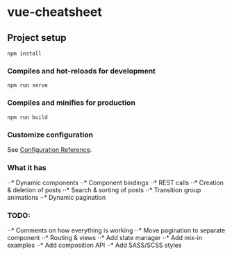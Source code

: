 # vue-cheatsheet

## Project setup
```
npm install
```

### Compiles and hot-reloads for development
```
npm run serve
```

### Compiles and minifies for production
```
npm run build
```

### Customize configuration
See [Configuration Reference](https://cli.vuejs.org/config/).

### What it has
⋅⋅* Dynamic components
⋅⋅* Component bindings
⋅⋅* REST calls
⋅⋅* Creation & deletion of posts
⋅⋅* Search & sorting of posts
⋅⋅* Transition group animations
⋅⋅* Dynamic pagination

### TODO: 
⋅⋅* Comments on how everything is working
⋅⋅* Move pagination to separate component
⋅⋅* Routing & views
⋅⋅* Add state manager
⋅⋅* Add mix-in examples
⋅⋅* Add composition API
⋅⋅* Add SASS/SCSS styles